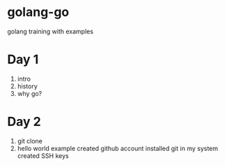 # golang-go

golang training with examples
# Day 1

1. intro
2. history
3. why go?


# Day 2
1. git clone
2. hello world example
 created github account
 installed git in my system
 created SSH keys


